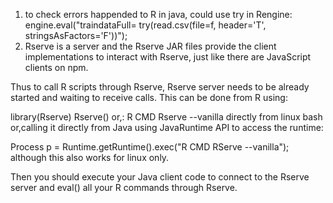 1. to check errors happended to R in java, could use try in Rengine:  
engine.eval("traindataFull= try(read.csv(file=f, header='T', stringsAsFactors='F'))");  
2. Rserve is a server and the Rserve JAR files provide the client implementations to interact with Rserve, just like there are JavaScript clients on npm.

Thus to call R scripts through Rserve, Rserve server needs to be already started and waiting to receive calls. This can be done from R using:

library(Rserve)
Rserve()
or,: R CMD Rserve --vanilla directly from linux bash or,calling it directly from Java using JavaRuntime API to access the runtime:

Process p = Runtime.getRuntime().exec("R CMD RServe --vanilla");
although this also works for linux only.

Then you should execute your Java client code to connect to the Rserve server and eval() all your R commands through Rserve.  

